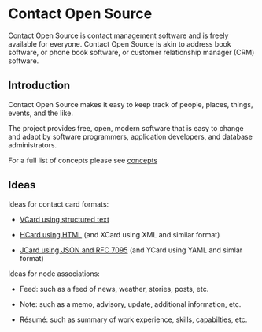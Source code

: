# Contact Open Source

Contact Open Source is contact management software and is freely available for everyone. Contact Open Source is akin to address book software, or phone book software, or customer relationship manager (CRM) software.


## Introduction

Contact Open Source makes it easy to keep track of people, places, things, events, and the like.

The project provides free, open, modern software that is easy to change and adapt by software programmers, application developers, and database administrators.

For a full list of concepts please see [concepts](doc/concepts.md)


## Ideas

Ideas for contact card formats:

* [VCard using structured text](https://wikipedia.org/wiki/VCard)

* [HCard using HTML](https://wikipedia.org/wiki/HCard) (and XCard using XML and similar format)

* [JCard using JSON and RFC 7095](https://tools.ietf.org/html/rfc7095) (and YCard using YAML and simlar format)

Ideas for node associations:

* Feed: such as a feed of news, weather, stories, posts, etc.

* Note: such as a memo, advisory, update, additional information, etc.

* Résumé: such as summary of work experience, skills, capabilties, etc.
